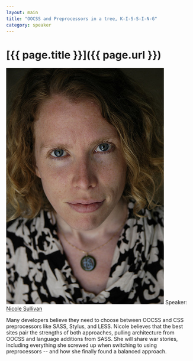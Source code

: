 ```yaml
---
layout: main
title: "OOCSS and Preprocessors in a tree, K-I-S-S-I-N-G"
category: speaker
---
```


# [{{ page.title }}]({{ page.url }})

<a href="http://stubbornella.org/content/"><img src="/images/nicole-sullivan.jpeg" class="speaker" alt="Nicole Sullivan"></a>
Speaker: <a href="http://stubbornella.org/content/">Nicole Sullivan</a>

Many developers believe they need to choose between OOCSS and CSS preprocessors like SASS, Stylus, and LESS. Nicole believes that the best sites pair the strengths of both approaches, pulling architecture from OOCSS and language additions from SASS. She will share war stories, including everything she screwed up when switching to using preprocessors -- and how she finally found a balanced approach.
